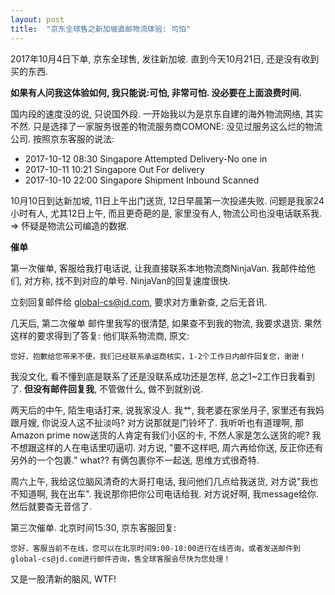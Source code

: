 ```yaml
---
layout: post
title:  "京东全球售之新加坡直邮物流体验: 可怕"
---
```


2017年10月4日下单, 京东全球售, 发往新加坡. 直到今天10月21日, 还是没有收到买的东西. 

**如果有人问我这体验如何, 我只能说:可怕, 非常可怕. 没必要在上面浪费时间.**

国内段的速度没的说, 只说国外段. 一开始我以为是京东自建的海外物流网络, 其实不然. 只是选择了一家服务很差的物流服务商COMONE: 没见过服务这么烂的物流公司.
按照京东客服的说法:

 - 2017-10-12 08:30	Singapore	Attempted Delivery-No one in
 - 2017-10-11 10:21	Singapore	Out For delivery
 - 2017-10-10 22:00	Singapore	Shipment Inbound Scanned

10月10日到达新加坡, 11日上午出门送货, 12日早晨第一次投递失败. 
问题是我家24小时有人, 尤其12日上午, 而且更奇葩的是, 家里没有人, 物流公司也没电话联系我. => 怀疑是物流公司编造的数据.


**催单**

第一次催单, 客服给我打电话说, 让我直接联系本地物流商NinjaVan. 我邮件给他们, 对方称, 找不到对应的单号. 
NinjaVan的回复速度很快. 

立刻回复邮件给 global-cs@jd.com, 要求对方重新查, 之后无音讯.

几天后, 第二次催单
邮件里我写的很清楚, 如果查不到我的物流, 我要求退货. 果然这样的要求得到了答复: 他们联系物流商, 原文:
```
您好，抱歉给您带来不便，我们已经联系承运商核实，1-2个工作日内邮件回复您，谢谢！
```
我没文化, 看不懂到底是联系了还是没联系成功还是怎样, 总之1~2工作日我看到了. **但没有邮件回复我**, 不管做什么, 做不到就别说.

两天后的中午, 陌生电话打来, 说我家没人. 我艹, 我老婆在家坐月子, 家里还有我妈跟月嫂, 你说没人这不扯淡吗? 对方说那就是门铃坏了. 
我听听也有道理啊, 那Amazon prime now送货的人肯定有我们小区的卡, 不然人家是怎么送货的呢? 我不想跟这样的人在电话里叨逼叨. 对方说, "要不这样吧, 周六再给你送, 
反正你还有另外的一个包裹." what?? 有俩包裹你不一起送, 思维方式很奇特. 

周六上午, 我给这位脑风清奇的大哥打电话, 我问他们几点给我送货, 对方说"我也不知道啊, 我在出车". 我说那你把你公司电话给我. 对方说好啊, 我message给你. 然后就要杳无音信了. 

第三次催单.
北京时间15:30, 京东客服回复:
```
您好，客服当前不在线，您可以在北京时间9:00-18:00进行在线咨询，或者发送邮件到global-cs@jd.com进行邮件咨询，售全球客服会尽快为您处理！
```

又是一股清新的脑风, WTF!

